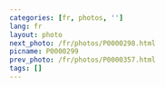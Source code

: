 ```yaml
---
categories: [fr, photos, '']
lang: fr
layout: photo
next_photo: /fr/photos/P0000298.html
picname: P0000299
prev_photo: /fr/photos/P0000357.html
tags: []
---
```

